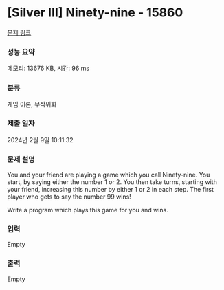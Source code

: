 # [Silver III] Ninety-nine - 15860 

[문제 링크](https://www.acmicpc.net/problem/15860) 

### 성능 요약

메모리: 13676 KB, 시간: 96 ms

### 분류

게임 이론, 무작위화

### 제출 일자

2024년 2월 9일 10:11:32

### 문제 설명

<p>You and your friend are playing a game which you call Ninety-nine. You start, by saying either the number 1 or 2. You then take turns, starting with your friend, increasing this number by either 1 or 2 in each step. The first player who gets to say the number 99 wins!</p>

<p>Write a program which plays this game for you and wins.</p>

### 입력 

 Empty

### 출력 

 Empty

